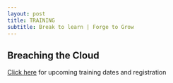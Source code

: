 ```yaml
---
layout: post
title: TRAINING
subtitle: Break to learn | Forge to Grow
---
```


## Breaching the Cloud

[Click here](https://wildwesthackinfest.com/online-training/) for upcoming training dates and registration
